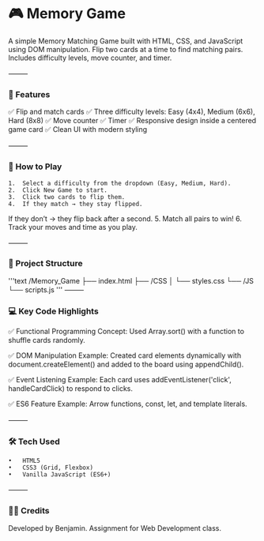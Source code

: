 # 🎮 Memory Game

A simple Memory Matching Game built with HTML, CSS, and JavaScript using DOM manipulation. Flip two cards at a time to find matching pairs. Includes difficulty levels, move counter, and timer.

⸻

### 🚀 Features

✅ Flip and match cards
✅ Three difficulty levels: Easy (4x4), Medium (6x6), Hard (8x8)
✅ Move counter
✅ Timer
✅ Responsive design inside a centered game card
✅ Clean UI with modern styling

⸻

### 📝 How to Play
	1.	Select a difficulty from the dropdown (Easy, Medium, Hard).
	2.	Click New Game to start.
	3.	Click two cards to flip them.
	4.	If they match → they stay flipped.
If they don’t → they flip back after a second.
	5.	Match all pairs to win!
	6.	Track your moves and time as you play.

⸻

### 📂 Project Structure
'''text
/Memory_Game
├── index.html
├── /CSS
│   └── styles.css
└── /JS
    └── scripts.js
'''
⸻

### 💻 Key Code Highlights

✅ Functional Programming Concept:
Used Array.sort() with a function to shuffle cards randomly.

✅ DOM Manipulation Example:
Created card elements dynamically with document.createElement() and added to the board using appendChild().

✅ Event Listening Example:
Each card uses addEventListener('click', handleCardClick) to respond to clicks.

✅ ES6 Feature Example:
Arrow functions, const, let, and template literals.

⸻

### 🛠️ Tech Used
	•	HTML5
	•	CSS3 (Grid, Flexbox)
	•	Vanilla JavaScript (ES6+)

⸻

### 🧑‍💻 Credits

Developed by Benjamin.
Assignment for Web Development class.
